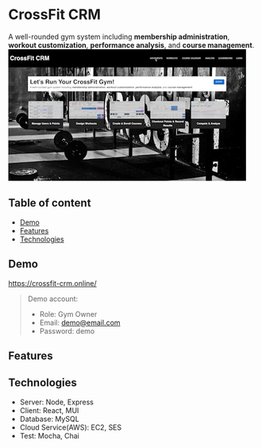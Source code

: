 
# CrossFit CRM

A well-rounded gym system including __membership administration__, __workout customization__, __performance analysis__, and __course management__.
![](./readme_media/intro.gif)

## Table of content
* [Demo](#Demo)
* [Features](#Features)
* [Technologies](#Technologies)



## Demo

 https://crossfit-crm.online/

> Demo account:
>
> - Role: Gym Owner
> - Email: demo@email.com 
> - Password: demo



## Features



## Technologies

- Server: Node, Express
- Client: React, MUI
- Database: MySQL
- Cloud Service(AWS): EC2, SES 
- Test: Mocha, Chai 